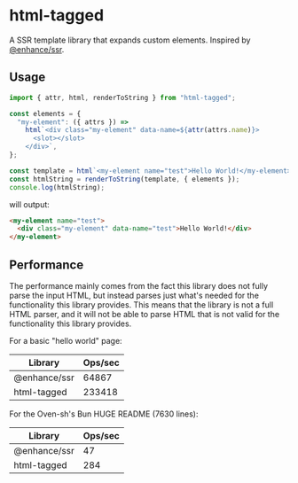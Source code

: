 # html-tagged

A SSR template library that expands custom elements. Inspired by [@enhance/ssr](https://npmjs.com/package/@enhance/ssr).

## Usage

```js
import { attr, html, renderToString } from "html-tagged";

const elements = {
  "my-element": ({ attrs }) =>
    html`<div class="my-element" data-name=${attr(attrs.name)}>
      <slot></slot>
    </div>`,
};

const template = html`<my-element name="test">Hello World!</my-element>`;
const htmlString = renderToString(template, { elements });
console.log(htmlString);
```

will output:

```html
<my-element name="test">
  <div class="my-element" data-name="test">Hello World!</div>
</my-element>
```

## Performance

The performance mainly comes from the fact this library does not fully parse the input HTML, but instead parses just what's needed for the functionality this library provides. This means that the library is not a full HTML parser, and it will not be able to parse HTML that is not valid for the functionality this library provides.

For a basic "hello world" page:

| Library      | Ops/sec |
| ------------ | ------- |
| @enhance/ssr | 64867   |
| html-tagged  | 233418  |

For the Oven-sh's Bun HUGE README (7630 lines):

| Library      | Ops/sec |
| ------------ | ------- |
| @enhance/ssr | 47      |
| html-tagged  | 284     |
